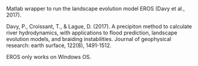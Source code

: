 Matlab wrapper to run the landscape evolution model EROS (Davy et al., 2017).


Davy, P., Croissant, T., & Lague, D. (2017). A precipiton method to 
calculate river hydrodynamics, with applications to flood prediction, 
landscape evolution models, and braiding instabilities. Journal of 
geophysical research: earth surface, 122(8), 1491-1512.

EROS only works on Windows OS.


